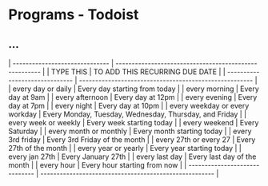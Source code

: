# Programs - Todoist

## ...

| ------------------------------ | ------------------------------------------------------ |
| TYPE THIS                      | TO ADD THIS RECURRING DUE DATE                         |
| ------------------------------ | ------------------------------------------------------ |
| every day or daily             | Every day starting from today                          |
| every morning                  | Every day at 9am                                       |
| every afternoon                | Every day at 12pm                                      |
| every evening                  | Every day at 7pm                                       |
| every night                    | Every day at 10pm                                      |
| every weekday or every workday | Every Monday, Tuesday, Wednesday, Thursday, and Friday |
| every week or weekly           | Every week starting today                              |
| every weekend                  | Every Saturday                                         |
| every month or monthly         | Every month starting today                             |
| every 3rd friday               | Every 3rd Friday of the month                          |
| every 27th or every 27         | Every 27th of the month                                |
| every year or yearly           | Every year starting today                              |
| every jan 27th                 | Every January 27th                                     |
| every last day                 | Every last day of the month                            |
| every hour                     | Every hour starting from now                           |
| ------------------------------ | ------------------------------------------------------ |
